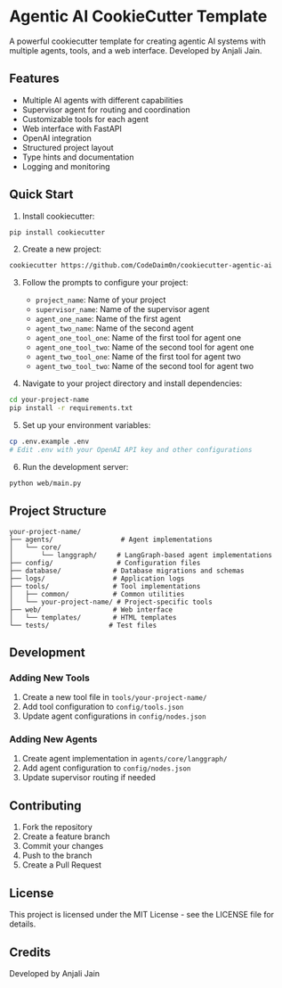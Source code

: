 # Agentic AI CookieCutter Template

A powerful cookiecutter template for creating agentic AI systems with multiple agents, tools, and a web interface. Developed by Anjali Jain.

## Features

- Multiple AI agents with different capabilities
- Supervisor agent for routing and coordination
- Customizable tools for each agent
- Web interface with FastAPI
- OpenAI integration
- Structured project layout
- Type hints and documentation
- Logging and monitoring

## Quick Start

1. Install cookiecutter:
```bash
pip install cookiecutter
```

2. Create a new project:
```bash
cookiecutter https://github.com/CodeDaim0n/cookiecutter-agentic-ai
```

3. Follow the prompts to configure your project:
   - `project_name`: Name of your project
   - `supervisor_name`: Name of the supervisor agent
   - `agent_one_name`: Name of the first agent
   - `agent_two_name`: Name of the second agent
   - `agent_one_tool_one`: Name of the first tool for agent one
   - `agent_one_tool_two`: Name of the second tool for agent one
   - `agent_two_tool_one`: Name of the first tool for agent two
   - `agent_two_tool_two`: Name of the second tool for agent two

4. Navigate to your project directory and install dependencies:
```bash
cd your-project-name
pip install -r requirements.txt
```

5. Set up your environment variables:
```bash
cp .env.example .env
# Edit .env with your OpenAI API key and other configurations
```

6. Run the development server:
```bash
python web/main.py
```

## Project Structure

```
your-project-name/
├── agents/                 # Agent implementations
│   └── core/
│       └── langgraph/     # LangGraph-based agent implementations
├── config/                # Configuration files
├── database/             # Database migrations and schemas
├── logs/                 # Application logs
├── tools/                # Tool implementations
│   ├── common/           # Common utilities
│   └── your-project-name/ # Project-specific tools
├── web/                  # Web interface
│   └── templates/        # HTML templates
└── tests/               # Test files
```

## Development

### Adding New Tools

1. Create a new tool file in `tools/your-project-name/`
2. Add tool configuration to `config/tools.json`
3. Update agent configurations in `config/nodes.json`

### Adding New Agents

1. Create agent implementation in `agents/core/langgraph/`
2. Add agent configuration to `config/nodes.json`
3. Update supervisor routing if needed

## Contributing

1. Fork the repository
2. Create a feature branch
3. Commit your changes
4. Push to the branch
5. Create a Pull Request

## License

This project is licensed under the MIT License - see the LICENSE file for details.

## Credits

Developed by Anjali Jain 